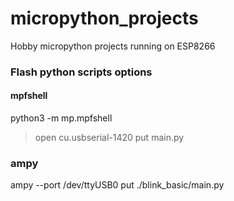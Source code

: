 # micropython_projects
Hobby micropython projects running on ESP8266


### Flash python scripts options

#### mpfshell
python3 -m mp.mpfshell
> open cu.usbserial-1420
> put main.py

### ampy 
ampy --port /dev/ttyUSB0 put ./blink_basic/main.py 


